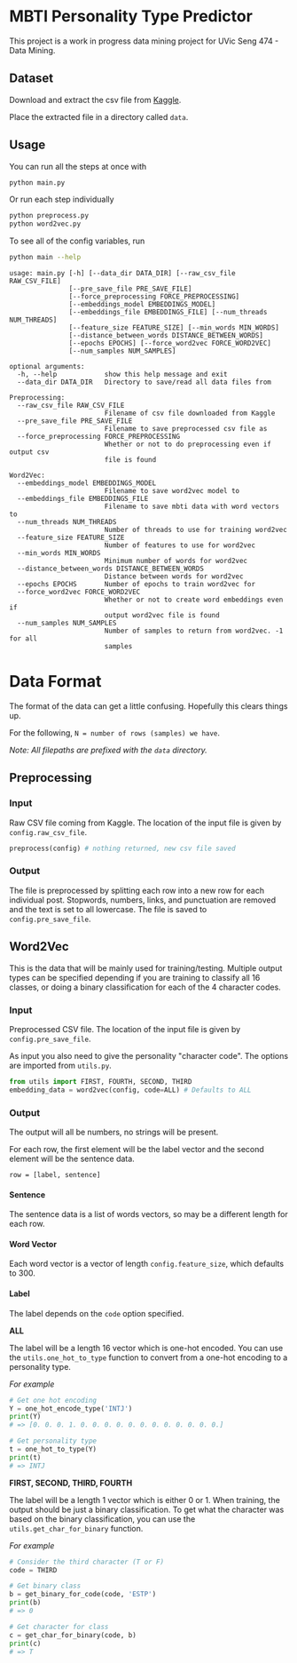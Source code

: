 # MBTI Personality Type Predictor

This project is a work in progress data mining project for UVic Seng 474 - Data Mining.

## Dataset

Download and extract the csv file from [Kaggle](https://www.kaggle.com/datasnaek/mbti-type/version/1).

Place the extracted file in a directory called `data`.

## Usage

You can run all the steps at once with

```sh
python main.py
```

Or run each step individually

```sh
python preprocess.py
python word2vec.py
```

To see all of the config variables, run

```sh
python main --help
```

```
usage: main.py [-h] [--data_dir DATA_DIR] [--raw_csv_file RAW_CSV_FILE]
               [--pre_save_file PRE_SAVE_FILE]
               [--force_preprocessing FORCE_PREPROCESSING]
               [--embeddings_model EMBEDDINGS_MODEL]
               [--embeddings_file EMBEDDINGS_FILE] [--num_threads NUM_THREADS]
               [--feature_size FEATURE_SIZE] [--min_words MIN_WORDS]
               [--distance_between_words DISTANCE_BETWEEN_WORDS]
               [--epochs EPOCHS] [--force_word2vec FORCE_WORD2VEC]
               [--num_samples NUM_SAMPLES]

optional arguments:
  -h, --help            show this help message and exit
  --data_dir DATA_DIR   Directory to save/read all data files from

Preprocessing:
  --raw_csv_file RAW_CSV_FILE
                        Filename of csv file downloaded from Kaggle
  --pre_save_file PRE_SAVE_FILE
                        Filename to save preprocessed csv file as
  --force_preprocessing FORCE_PREPROCESSING
                        Whether or not to do preprocessing even if output csv
                        file is found

Word2Vec:
  --embeddings_model EMBEDDINGS_MODEL
                        Filename to save word2vec model to
  --embeddings_file EMBEDDINGS_FILE
                        Filename to save mbti data with word vectors to
  --num_threads NUM_THREADS
                        Number of threads to use for training word2vec
  --feature_size FEATURE_SIZE
                        Number of features to use for word2vec
  --min_words MIN_WORDS
                        Minimum number of words for word2vec
  --distance_between_words DISTANCE_BETWEEN_WORDS
                        Distance between words for word2vec
  --epochs EPOCHS       Number of epochs to train word2vec for
  --force_word2vec FORCE_WORD2VEC
                        Whether or not to create word embeddings even if
                        output word2vec file is found
  --num_samples NUM_SAMPLES
                        Number of samples to return from word2vec. -1 for all
                        samples
```

# Data Format

The format of the data can get a little confusing. Hopefully this clears things up.

For the following, `N = number of rows (samples) we have`.

_Note: All filepaths are prefixed with the `data` directory._

## Preprocessing

### Input

Raw CSV file coming from Kaggle. The location of the input file is given by `config.raw_csv_file`.

```python
preprocess(config) # nothing returned, new csv file saved
```

### Output

The file is preprocessed by splitting each row into a new row for each individual post. Stopwords, numbers, links, and punctuation are removed and the text is set to all lowercase. The file is saved to `config.pre_save_file`.

## Word2Vec

This is the data that will be mainly used for training/testing. Multiple output types can be specified depending if you are training to classify all 16 classes, or doing a binary classification for each of the 4 character codes.

### Input

Preprocessed CSV file. The location of the input file is given by `config.pre_save_file`.

As input you also need to give the personality "character code". The options are imported from `utils.py`.

```python
from utils import FIRST, FOURTH, SECOND, THIRD
embedding_data = word2vec(config, code=ALL) # Defaults to ALL
```

### Output

The output will all be numbers, no strings will be present. 

For each row, the first element will be the label vector and the second element will be the sentence data.

```
row = [label, sentence]
```

#### Sentence

The sentence data is a list of words vectors, so may be a different length for each row.

#### Word Vector

Each word vector is a vector of length `config.feature_size`, which defaults to 300.

#### Label

The label depends on the `code` option specified.

**ALL**

The label will be a length 16 vector which is one-hot encoded. You can use the `utils.one_hot_to_type` function to convert from a one-hot encoding to a personality type.

_For example_

```python
# Get one hot encoding
Y = one_hot_encode_type('INTJ')
print(Y)
# => [0. 0. 0. 1. 0. 0. 0. 0. 0. 0. 0. 0. 0. 0. 0. 0.]

# Get personality type
t = one_hot_to_type(Y)
print(t)
# => INTJ

```

**FIRST, SECOND, THIRD, FOURTH**

The label will be a length 1 vector which is either 0 or 1. When training, the output should be just a binary classification. To get what the character was based on the binary classification, you can use the `utils.get_char_for_binary` function.

_For example_

```python
# Consider the third character (T or F)
code = THIRD

# Get binary class
b = get_binary_for_code(code, 'ESTP')
print(b)
# => 0

# Get character for class
c = get_char_for_binary(code, b)
print(c)
# => T
```
